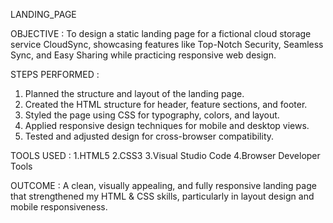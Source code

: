 LANDING_PAGE

OBJECTIVE :
  To design a static landing page for a fictional cloud storage service CloudSync, showcasing features like Top-Notch Security, Seamless Sync, and Easy Sharing while practicing responsive web design.

STEPS PERFORMED :
  1. Planned the structure and layout of the landing page.
  2. Created the HTML structure for header, feature sections, and footer.
  3. Styled the page using CSS for typography, colors, and layout.
  4. Applied responsive design techniques for mobile and desktop views.
  5. Tested and adjusted design for cross-browser compatibility.

TOOLS USED :
   1.HTML5
   2.CSS3
   3.Visual Studio Code
   4.Browser Developer Tools

OUTCOME :
  A clean, visually appealing, and fully responsive landing page that strengthened my HTML & CSS skills, particularly in layout design and mobile responsiveness.
